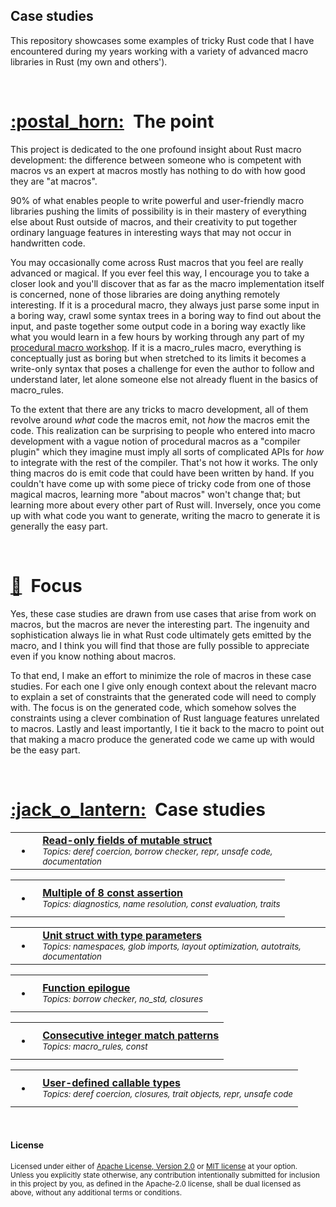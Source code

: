 ## Case&nbsp;studies

This repository showcases some examples of tricky Rust code that I have
encountered during my years working with a variety of advanced macro libraries
in Rust (my own and others').

<br>

<a name="the-point"></a>
# [:postal\_horn:](#the-point)&ensp;The point

This project is dedicated to the one profound insight about Rust macro
development: the difference between someone who is competent with macros vs an
expert at macros mostly has nothing to do with how good they are "at macros".

90% of what enables people to write powerful and user-friendly macro libraries
pushing the limits of possibility is in their mastery of everything else about
Rust outside of macros, and their creativity to put together ordinary language
features in interesting ways that may not occur in handwritten code.

You may occasionally come across Rust macros that you feel are really advanced
or magical. If you ever feel this way, I encourage you to take a closer look and
you'll discover that as far as the macro implementation itself is concerned,
none of those libraries are doing anything remotely interesting. If it is a
procedural macro, they always just parse some input in a boring way, crawl some
syntax trees in a boring way to find out about the input, and paste together
some output code in a boring way exactly like what you would learn in a few
hours by working through any part of my [procedural macro workshop][workshop].
If it is a macro\_rules macro, everything is conceptually just as boring but
when stretched to its limits it becomes a write-only syntax that poses a
challenge for even the author to follow and understand later, let alone someone
else not already fluent in the basics of macro\_rules.

To the extent that there are any tricks to macro development, all of them
revolve around *what* code the macros emit, not *how* the macros emit the code.
This realization can be surprising to people who entered into macro development
with a vague notion of procedural macros as a "compiler plugin" which they
imagine must imply all sorts of complicated APIs for *how* to integrate with the
rest of the compiler. That's not how it works. The only thing macros do is emit
code that could have been written by hand. If you couldn't have come up with
some piece of tricky code from one of those magical macros, learning more "about
macros" won't change that; but learning more about every other part of Rust
will. Inversely, once you come up with what code you want to generate, writing
the macro to generate it is generally the easy part.

[workshop]: https://github.com/dtolnay/proc-macro-workshop

<br>

<a name="focus"></a>
# [:boot:](#focus)&ensp;Focus

Yes, these case studies are drawn from use cases that arise from work on macros,
but the macros are never the interesting part. The ingenuity and sophistication
always lie in what Rust code ultimately gets emitted by the macro, and I think
you will find that those are fully possible to appreciate even if you know
nothing about macros.

To that end, I make an effort to minimize the role of macros in these case
studies. For each one I give only enough context about the relevant macro to
explain a set of constraints that the generated code will need to comply with.
The focus is on the generated code, which somehow solves the constraints using a
clever combination of Rust language features unrelated to macros. Lastly and
least importantly, I tie it back to the macro to point out that making a macro
produce the generated code we came up with would be the easy part.

<br>

<a name="case-studies"></a>
# [:jack\_o\_lantern:](#case-studies)&ensp;Case studies

<table><tr><td><ul><li></li></ul></td><td><b>
<a href="https://github.com/dtolnay/case-studies/tree/master/readonly-fields">
Read-only fields of mutable struct</a></b><br>
<sub><i>Topics: deref coercion, borrow checker, repr, unsafe code, documentation</i></sub><br>
</td></tr></table>

<table><tr><td><ul><li></li></ul></td><td><b>
<a href="https://github.com/dtolnay/case-studies/tree/master/bitfield-assertion">
Multiple of 8 const assertion</a></b><br>
<sub><i>Topics: diagnostics, name resolution, const evaluation, traits</i></sub><br>
</td></tr></table>

<table><tr><td><ul><li></li></ul></td><td><b>
<a href="https://github.com/dtolnay/case-studies/tree/master/unit-type-parameters">
Unit struct with type parameters</a></b><br>
<sub><i>Topics: namespaces, glob imports, layout optimization, autotraits, documentation</i></sub><br>
</td></tr></table>

<table><tr><td><ul><li></li></ul></td><td><b>
<a href="https://github.com/dtolnay/case-studies/tree/master/function-epilogue">
Function epilogue</a></b><br>
<sub><i>Topics: borrow checker, no_std, closures</i></sub><br>
</td></tr></table>

<table><tr><td><ul><li></li></ul></td><td><b>
<a href="https://github.com/dtolnay/case-studies/tree/master/integer-match">
Consecutive integer match patterns</a></b><br>
<sub><i>Topics: macro_rules, const</i></sub><br>
</td></tr></table>

<table><tr><td><ul><li></li></ul></td><td><b>
<a href="https://github.com/dtolnay/case-studies/tree/master/callable-types">
User-defined callable types</a></b><br>
<sub><i>Topics: deref coercion, closures, trait objects, repr, unsafe code</i></sub><br>
</td></tr></table>

<br>

#### License

<sup>
Licensed under either of <a href="LICENSE-APACHE">Apache License, Version
2.0</a> or <a href="LICENSE-MIT">MIT license</a> at your option.
</sup>

<br>

<sub>
Unless you explicitly state otherwise, any contribution intentionally submitted
for inclusion in this project by you, as defined in the Apache-2.0 license,
shall be dual licensed as above, without any additional terms or conditions.
</sub>
